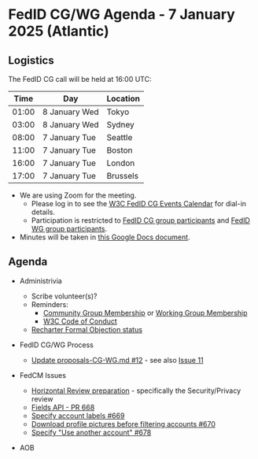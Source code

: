 # FedID CG/WG Agenda - 7 January 2025 (Atlantic)

## Logistics

The FedID CG call will be held at 16:00 UTC:

| Time         | Day    | Location      |
| ------------ | ------ | ------------- |
| 01:00 | 8 January Wed | Tokyo         |
| 03:00 | 8 January Wed | Sydney        |
| 08:00 | 7 January Tue | Seattle       |
| 11:00 | 7 January Tue | Boston        |
| 16:00 | 7 January Tue | London        |
| 17:00 | 7 January Tue | Brussels      |


* We are using Zoom for the meeting.
    * Please log in to see the [W3C FedID CG Events Calendar](https://www.w3.org/groups/cg/fed-id/calendar/) for dial-in details. 
    * Participation is restricted to [FedID CG group participants](https://www.w3.org/community/fed-id/participants) and [FedID WG group participants](https://www.w3.org/groups/wg/fedid/participants/).
* Minutes will be taken in [this Google Docs document](https://docs.google.com/document/d/1O7Rn8Aj4rsYWohdEP61lnGdgkai0xTZFQgm7XEA0RBM/edit).


## Agenda

* Administrivia
  * Scribe volunteer(s)?
  * Reminders: 
     * [Community Group Membership](https://www.w3.org/community/fed-id/) or [Working Group Membership](https://www.w3.org/groups/wg/fedid/)
     * [W3C Code of Conduct](https://www.w3.org/policies/code-of-conduct/)
  * [Recharter Formal Objection status](https://www.w3.org/2024/10/team-report-fedid-wg-fo.html) 

* FedID CG/WG Process
   * [Update proposals-CG-WG.md #12](https://github.com/w3c-fedid/Administration/pull/12) - see also [Issue 11](https://github.com/w3c-fedid/Administration/issues/11)


* FedCM Issues
   * [Horizontal Review preparation](https://github.com/w3c-fedid/FedCM/issues/652) - specifically the Security/Privacy review
   * [Fields API - PR 668](https://github.com/w3c-fedid/FedCM/pull/668)
   * [Specify account labels #669](https://github.com/w3c-fedid/FedCM/pull/669)
   * [Download profile pictures before filtering accounts #670](https://github.com/w3c-fedid/FedCM/pull/670)
   * [Specify "Use another account" #678](https://github.com/w3c-fedid/FedCM/pull/678)

   
* AOB
 
